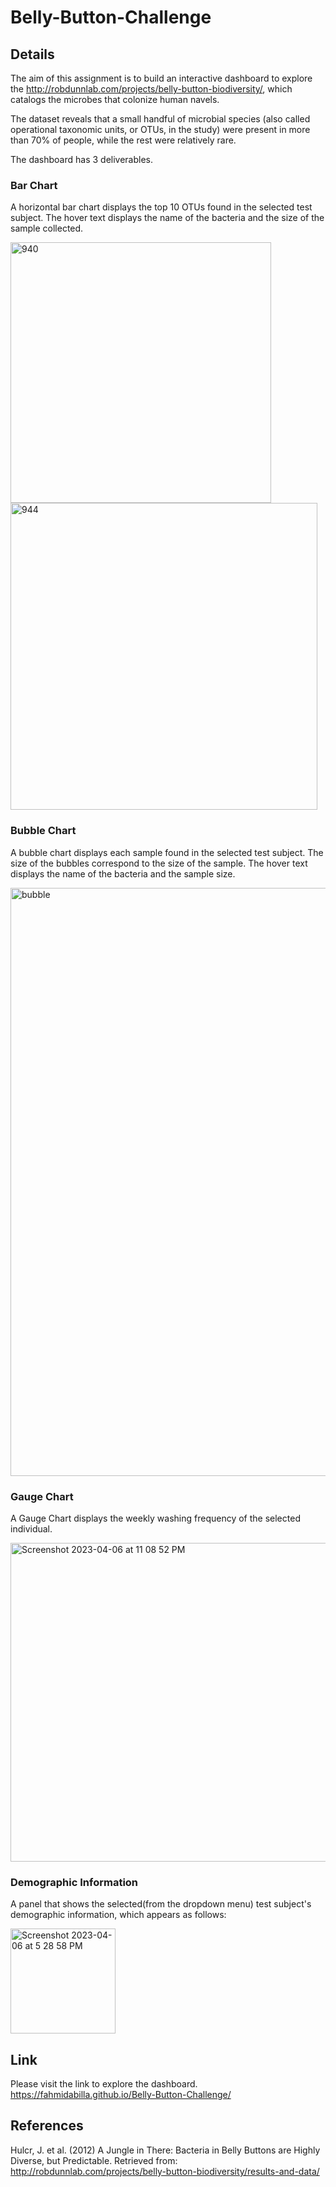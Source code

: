 # Belly-Button-Challenge

## Details

The aim of this assignment is to build an interactive dashboard to explore the http://robdunnlab.com/projects/belly-button-biodiversity/, which catalogs the microbes that colonize human navels.

The dataset reveals that a small handful of microbial species (also called operational taxonomic units, or OTUs, in the study) were present in more than 70% of people, while the rest were relatively rare.

The dashboard has 3 deliverables.



### Bar Chart


A horizontal bar chart displays the top 10 OTUs found in the selected test subject. The hover text displays the name of the bacteria and the size of the sample collected. 



<img width="417" alt="940" src="https://user-images.githubusercontent.com/120361200/230498306-fee234bb-a1e1-4a11-9645-37b525a156d5.png">


<img width="491" alt="944" src="https://user-images.githubusercontent.com/120361200/230498344-286546ec-814d-49a4-b1ee-738dd973b2c1.png">





### Bubble Chart


A bubble chart displays each sample found in the selected test subject. The size of the bubbles correspond to the size of the sample. The hover text displays the name of the bacteria and the sample size.


<img width="941" alt="bubble " src="https://user-images.githubusercontent.com/120361200/230498396-92bd4217-020a-4e2a-b0a1-f668ccb93a3f.png">



### Gauge Chart

A Gauge Chart displays the weekly washing frequency of the selected individual.


<img width="510" alt="Screenshot 2023-04-06 at 11 08 52 PM" src="https://user-images.githubusercontent.com/120361200/230534262-abe0e224-eeff-45df-a3ce-5746f95b816d.png">




### Demographic Information


A panel that shows the selected(from the dropdown menu) test subject's demographic information, which appears as follows:



<img width="168" alt="Screenshot 2023-04-06 at 5 28 58 PM" src="https://user-images.githubusercontent.com/120361200/230498440-d69b5aa8-f881-481b-a784-e154b42ee732.png">




## Link

Please visit the link to explore the dashboard.
https://fahmidabilla.github.io/Belly-Button-Challenge/




## References
Hulcr, J. et al. (2012) A Jungle in There: Bacteria in Belly Buttons are Highly Diverse, but Predictable. Retrieved from: http://robdunnlab.com/projects/belly-button-biodiversity/results-and-data/

